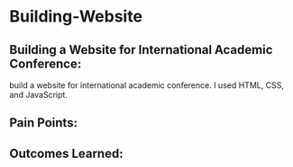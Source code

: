 # Building-Website
## Building a Website for International Academic Conference:  
build a website for international academic conference. I used HTML, CSS, and JavaScript.


## Pain Points:
## Outcomes Learned:
